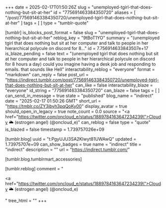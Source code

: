 +++
date = 2025-02-17T01:50:26Z
slug = "unemployed-tgirl-that-does-nothing-but-sit-at-her"
id = "775691463384350720"
aliases = [ "/post/775691463384350720/unemployed-tgirl-that-does-nothing-but-sit-at-her" ]
tags = [ ]
type = "tumblr-quote"

[tumblr]
is_blocks_post_format = false
slug = "unemployed-tgirl-that-does-nothing-but-sit-at-her"
reblog_key = "9tBoT1YO"
summary = "(unemployed tgirl that does nothing but sit at her computer and talk to people in her hierarchical polycule on discord for 8..."
id = 7.756914633843507e+17
is_blaze_pending = false
text = "(unemployed tgirl that does nothing but sit at her computer and talk to people in her hierarchical polycule on discord for 8 hours a day) could you imagine having a desk job and responding to emails. that sounds like Hell"
interactability_reblog = "everyone"
format = "markdown"
can_reply = false
post_url = "https://indirect.tumblr.com/post/775691463384350720/unemployed-tgirl-that-does-nothing-but-sit-at-her"
can_like = false
interactability_blaze = "everyone"
id_string = "775691463384350720"
can_blaze = false
tags = [ ]
can_send_in_message = true
state = "published"
blog_name = "indirect"
date = "2025-02-17 01:50:26 GMT"
short_url = "https://tmblr.co/ZY3jbyh3pqQoKy00"
display_avatar = true
should_open_in_legacy = true
note_count = 0.0
source = "<a href=\"https://twitter.com/oncloud_e/status/1889784163647234239\">Cloudy 🌥️ (estrogen angel) (@oncloud_e)</a>"
can_reblog = false
type = "quote"
is_blazed = false
timestamp = 1.739757026e+09

[tumblr.blog]
uuid = "t:PgyUJU3SA2Klwyt81UWAwQ"
updated = 1.73975707e+09
can_show_badges = true
name = "indirect"
title = "indirect"
description = ""
url = "https://indirect.tumblr.com/"

[tumblr.blog.tumblrmart_accessories]

[tumblr.reblog]
comment = "<p><a href=\"https://twitter.com/oncloud_e/status/1889784163647234239\">Cloudy 🌥️ (estrogen angel) (@oncloud_e)</a></p>"
tree_html = ""
+++
